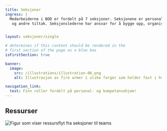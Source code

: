 ```yaml
---
title: Seksjoner
ingress: |
  Medarbeiderne i BOD er fordelt på 7 seksjoner. Seksjonene er personal-hjemmet for medarbeidere fra felles kompetanseområder. Seksjonene skal bygge kompetansekapasitet og avgir ressurser til leveranse-områder i og utenfor avdelingen som f.eks. til Digdir sine produktgrupper og produktteam, prosjekter 
   og andre tiltak. Seksjonslederne har ansvar for å bygge opp, organisere og selvstendig-gjøre fagmiljøene på best mulig måte.


layout: seksjoner/single

# determines if this content should be rendered in the
# first section of the page as a blue box
isFirstSection: true

banner:
  image:
    src: /illustrations/illustration-06.png
    alt: Illustrasjon av fire armer i ulike farger som holder fast i hverandre

navigation_link:
  text: Finn roller fordelt på personal- og kompetansehjem!
---
```


## Ressurser

![Figur som viser ressursflyt fra seksjoner til teams](/images/pom-vs-sections.svg)
